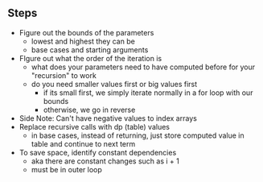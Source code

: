 ## Steps
- Figure out the bounds of the parameters
  - lowest and highest they can be
  - base cases and starting arguments 
- FIgure out what the order of the iteration is 
  - what does your parameters need to have computed before for your "recursion" to work
  - do you need smaller values first or big values first
    - if its small first, we simply iterate normally in a for loop with our bounds
    - otherwise, we go in reverse
- Side Note: Can't have negative values to index arrays
- Replace recursive calls with dp (table) values
  - in base cases, instead of returning, just store computed value in table and continue to next term
- To save space, identify constant dependencies 
  - aka there are constant changes such as i + 1
  - must be in outer loop